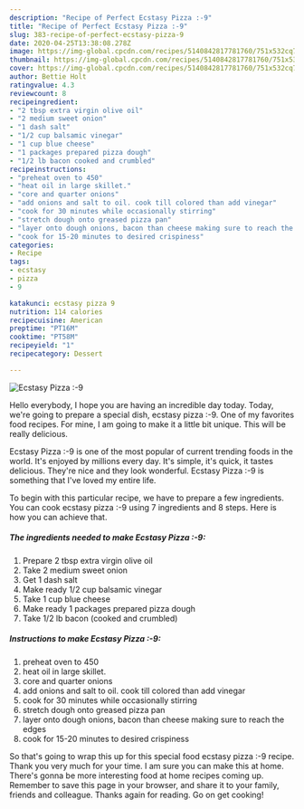 ```yaml
---
description: "Recipe of Perfect Ecstasy Pizza :-9"
title: "Recipe of Perfect Ecstasy Pizza :-9"
slug: 383-recipe-of-perfect-ecstasy-pizza-9
date: 2020-04-25T13:38:08.278Z
image: https://img-global.cpcdn.com/recipes/5140842817781760/751x532cq70/ecstasy-pizza-9-recipe-main-photo.jpg
thumbnail: https://img-global.cpcdn.com/recipes/5140842817781760/751x532cq70/ecstasy-pizza-9-recipe-main-photo.jpg
cover: https://img-global.cpcdn.com/recipes/5140842817781760/751x532cq70/ecstasy-pizza-9-recipe-main-photo.jpg
author: Bettie Holt
ratingvalue: 4.3
reviewcount: 8
recipeingredient:
- "2 tbsp extra virgin olive oil"
- "2 medium sweet onion"
- "1 dash salt"
- "1/2 cup balsamic vinegar"
- "1 cup blue cheese"
- "1 packages prepared pizza dough"
- "1/2 lb bacon cooked and crumbled"
recipeinstructions:
- "preheat oven to 450"
- "heat oil in large skillet."
- "core and quarter onions"
- "add onions and salt to oil. cook till colored than add vinegar"
- "cook for 30 minutes while occasionally stirring"
- "stretch dough onto greased pizza pan"
- "layer onto dough onions, bacon than cheese making sure to reach the edges"
- "cook for 15-20 minutes to desired crispiness"
categories:
- Recipe
tags:
- ecstasy
- pizza
- 9

katakunci: ecstasy pizza 9 
nutrition: 114 calories
recipecuisine: American
preptime: "PT16M"
cooktime: "PT58M"
recipeyield: "1"
recipecategory: Dessert

---
```



![Ecstasy Pizza :-9](https://img-global.cpcdn.com/recipes/5140842817781760/751x532cq70/ecstasy-pizza-9-recipe-main-photo.jpg)

Hello everybody, I hope you are having an incredible day today. Today, we're going to prepare a special dish, ecstasy pizza :-9. One of my favorites food recipes. For mine, I am going to make it a little bit unique. This will be really delicious.



Ecstasy Pizza :-9 is one of the most popular of current trending foods in the world. It's enjoyed by millions every day. It's simple, it's quick, it tastes delicious. They're nice and they look wonderful. Ecstasy Pizza :-9 is something that I've loved my entire life.


To begin with this particular recipe, we have to prepare a few ingredients. You can cook ecstasy pizza :-9 using 7 ingredients and 8 steps. Here is how you can achieve that.

<!--inarticleads1-->

##### The ingredients needed to make Ecstasy Pizza :-9:

1. Prepare 2 tbsp extra virgin olive oil
1. Take 2 medium sweet onion
1. Get 1 dash salt
1. Make ready 1/2 cup balsamic vinegar
1. Take 1 cup blue cheese
1. Make ready 1 packages prepared pizza dough
1. Take 1/2 lb bacon (cooked and crumbled)




<!--inarticleads2-->

##### Instructions to make Ecstasy Pizza :-9:

1. preheat oven to 450
1. heat oil in large skillet.
1. core and quarter onions
1. add onions and salt to oil. cook till colored than add vinegar
1. cook for 30 minutes while occasionally stirring
1. stretch dough onto greased pizza pan
1. layer onto dough onions, bacon than cheese making sure to reach the edges
1. cook for 15-20 minutes to desired crispiness




So that's going to wrap this up for this special food ecstasy pizza :-9 recipe. Thank you very much for your time. I am sure you can make this at home. There's gonna be more interesting food at home recipes coming up. Remember to save this page in your browser, and share it to your family, friends and colleague. Thanks again for reading. Go on get cooking!
